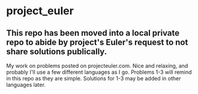 # project_euler
## This repo has been moved into a local private repo to abide by project's Euler's request to not share solutions publically.
My work on problems posted on projecteuler.com. Nice and relaxing, and probably I'll use a few different languages as I go. Problems 1-3 will remind in this repo as they are simple. Solutions for 1-3 may be added in other languages later.
